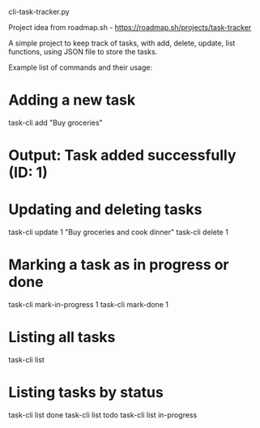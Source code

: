 cli-task-tracker.py

Project idea from roadmap.sh - https://roadmap.sh/projects/task-tracker

A simple project to keep track of tasks, with add, delete, update, list functions, using JSON file to store the tasks.

Example list of commands and their usage:

# Adding a new task
task-cli add "Buy groceries"
# Output: Task added successfully (ID: 1)

# Updating and deleting tasks
task-cli update 1 "Buy groceries and cook dinner"
task-cli delete 1

# Marking a task as in progress or done
task-cli mark-in-progress 1
task-cli mark-done 1

# Listing all tasks
task-cli list

# Listing tasks by status
task-cli list done
task-cli list todo
task-cli list in-progress
